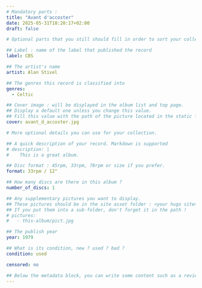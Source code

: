 ```yaml
---
# Mandatory parts :
title: "Avant d'accoster"
date: 2025-05-31T18:20:17+02:00
draft: false

# Optional parts that you still should fill in order to sort your collection

## Label : name of the label that published the record
label: CBS

## The artist's name
artist: Alan Stivel

## The genres this record is classified into
genres:
  - Celtic

## Cover image : will be displayed in the album list and top page.
## Display a default one unless you change this value.
## Fill this value with the path of the picture located in the static folder
cover: avant_d_accoster.jpg

# More optional details you can use for your collection.

## A quick description of your record. Markdown is supported
# description: |
#    This is a great album.

## Disc format : 45rpm, 33rpm, 78rpm or size if you prefer.
format: 33rpm / 12"

## How many discs are there in this album ?
number_of_discs: 1

## Any supplementary pictures you want to display.
## These pictures should be in the site asset folder : <your hugo site>/static
## If you put them into a sub-folder, don't forget it in the path !
# pictures:
#   - this-album/pict.jpg

## The publish year
year: 1979

## What is its condition, new ? used ? bad ?
condition: used

censored: no

## Below the metadata block, you can write some content such as a review or anything else you want. It'll be displayed in the album page.
---
```

